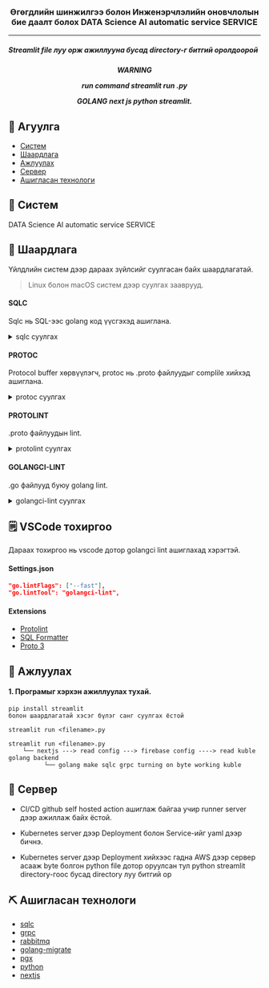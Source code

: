 <h3 align="center">Өгөгдлийн шинжилгээ болон Инженэрчлэлийн оновчлолын бие даалт болох 
DATA Science AI automatic service SERVICE</h3>

---
<h5 align+center">Streamlit file луу орж ажиллууна бусад directory-г битгий оролдоорой </h5>


<h5 align="center">WARNING</p>
<p align="center"> run command streamlit run <filename>.py</p>
<p align="center"> GOLANG next js python streamlit.
    <br> 
</p>

## 📝 Агуулга

- [Систем](#about)
- [Шаардлага](#getting_started)
- [Ажлуулах](#run)
- [Сервер](#deployment)
- [Ашигласан технологи](#built_using)

## 🧐 Систем <a name = "about"></a>

DATA Science AI automatic service SERVICE

## 🏁 Шаардлага <a name = "getting_started"></a>

Үйлдлийн систем дээр дараах зүйлсийг суулгасан байх шаардлагатай.

> Linux болон macOS систем дээр суулгах зааврууд.

#### SQLC

Sqlc нь SQL-ээс golang код үүсгэхэд ашиглана.

<details>
<summary>sqlc суулгах</summary>

#### MacOS

```sh
brew install sqlc
```

#### Linux

```sh
go install github.com/sqlc-dev/sqlc/cmd/sqlc@latest
```

</details>

#### PROTOC

Protocol buffer хөрвүүлэгч, protoc нь .proto файлуудыг complile хийхэд ашиглана.

<details>
<summary>protoc суулгах</summary>

#### Linux ubuntu

```sh
 apt install -y protobuf-compiler
```

#### MacOS

```sh
 brew install protobuf
```

#### Linux bin

```sh
PB_REL="https://github.com/protocolbuffers/protobuf/releases"
```

```sh
curl -LO $PB_REL/download/v{{< param protoc-version >}}/protoc-{{< param protoc-version >}}-linux-x86_64.zip
```

```sh
unzip protoc-{{< param protoc-version >}}-linux-x86_64.zip -d $HOME/.local
```

```sh
export PATH="$PATH:$HOME/.local/bin"
```

</details>

#### PROTOLINT

.proto файлуудын lint.

<details>
<summary>protolint суулгах</summary>

#### Linux

```sh
go install github.com/yoheimuta/protolint/cmd/protolint@latest
```

#### MacOS

```sh
brew install protolint
```

</details>

#### GOLANGCI-LINT

.go файлууд буюу golang lint.

<details>
<summary>golangci-lint суулгах</summary>

#### Linux

```sh
curl -sSfL https://raw.githubusercontent.com/golangci/golangci-lint/master/install.sh | sh -s -- -b $(go env GOPATH)/bin v1.55.2
```

#### MacOS

```sh
brew install golangci-lint
```

</details>

## 🗒️ VSCode тохиргоо <a name = "vscode"></a>

Дараах тохиргоо нь vscode дотор golangci lint ашиглахад хэрэгтэй.

#### Settings.json

```json
"go.lintFlags": ["--fast"],
"go.lintTool": "golangci-lint",
```

#### Extensions

- [Protolint](https://marketplace.visualstudio.com/items?itemName=Plex.vscode-protolint)
- [SQL Formatter](https://marketplace.visualstudio.com/items?itemName=adpyke.vscode-sql-formatter)
- [Proto 3](https://marketplace.visualstudio.com/items?itemName=zxh404.vscode-proto3)

## 🔧 Ажлуулах <a name = "run"></a>

#### 1. Програмыг хэрхэн ажиллуулах тухай.

```
pip install streamlit 
болон шаардлагатай хэсэг бүлэг санг суулгах ёстой
```

```
streamlit run <filename>.py
```

```
streamlit run <filename>.py
    └── nextjs ---> read config ---> firebase config ----> read kuble golang backend
          └── golang make sqlc grpc turning on byte working kuble 
```

## 🚀 Сервер <a name = "deployment"></a>


- CI/CD github self hosted action ашиглаж байгаа учир runner server дээр ажиллаж байх ёстой.

- Kubernetes server дээр Deployment болон Service-ийг yaml дээр бичнэ.
- Kubernetes server дээр Deployment хийхээс гадна AWS дээр сервер асааж byte болгон python file дотор оруулсан тул python streamlit directory-гоос бусад directory луу битгий ор
## ⛏️ Ашигласан технологи <a name = "built_using"></a>

- [sqlc](https://github.com/sqlc-dev/sqlc)
- [grpc](https://github.com/grpc/grpc)
- [rabbitmq](https://github.com/wagslane/go-rabbitmq)
- [golang-migrate](https://github.com/golang-migrate/migrate)
- [pgx](https://github.com/jackc/pgx)
- [python](https://www.python.org/)
- [nextjs](https://www.nextjs.org)